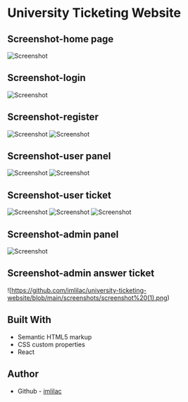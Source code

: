 # University Ticketing Website


## Screenshot-home page

![Screenshot](https://github.com/imlilac/university-ticketing-website/blob/main/screenshots/screen%20(1).png)

## Screenshot-login

![Screenshot](https://github.com/imlilac/university-ticketing-website/blob/main/screenshots/screen%20(13).png)

## Screenshot-register

![Screenshot](https://github.com/imlilac/university-ticketing-website/blob/main/screenshots/screen%20(2).png)
![Screenshot](https://github.com/imlilac/university-ticketing-website/blob/main/screenshots/screen%20(3).png)


## Screenshot-user panel

![Screenshot](https://github.com/imlilac/university-ticketing-website/blob/main/screenshots/screen%20(4).png)
![Screenshot](https://github.com/imlilac/university-ticketing-website/blob/main/screenshots/screen%20(5).png)

## Screenshot-user ticket

![Screenshot](https://github.com/imlilac/university-ticketing-website/blob/main/screenshots/screen%20(8).png)
![Screenshot](https://github.com/imlilac/university-ticketing-website/blob/main/screenshots/screen%20(7).png)
![Screenshot](https://github.com/imlilac/university-ticketing-website/blob/main/screenshots/screen%20(9).png)

## Screenshot-admin panel

![Screenshot](https://github.com/imlilac/university-ticketing-website/blob/main/screenshots/panel-admin.png)

## Screenshot-admin answer ticket

![https://github.com/imlilac/university-ticketing-website/blob/main/screenshots/screenshot%20(1).png)

## Built With

- Semantic HTML5 markup
- CSS custom properties
- React

## Author

-  Github - [imlilac](https://github.com/imlilac)
